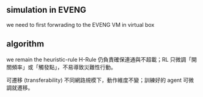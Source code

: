 ## simulation in EVENG
we need to first forwrading to the EVENG VM in virtual box
## algorithm

we remain the heuristic-rule
H-Rule 仍負責確保連通與不超載；RL 只微調「開關頻率」或「觸發點」，不易導致災難性行動。

可遷移 (transferability)
不同網路規模下，動作維度不變；訓練好的 agent 可微調就遷移。


